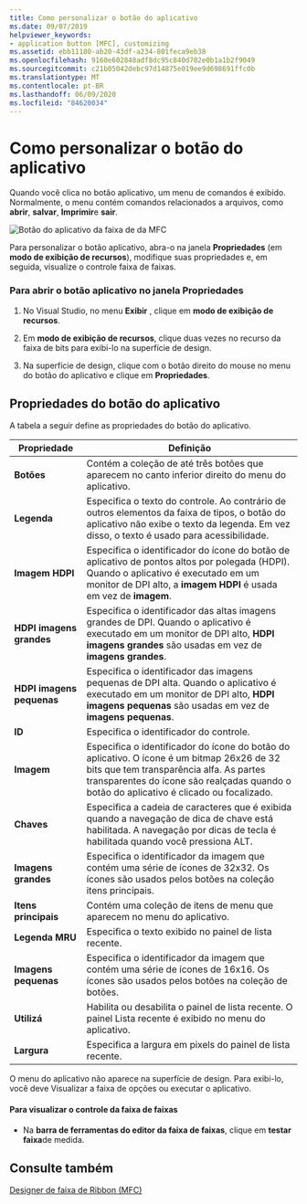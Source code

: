 ```yaml
---
title: Como personalizar o botão do aplicativo
ms.date: 09/07/2019
helpviewer_keywords:
- application button [MFC], customizing
ms.assetid: ebb11180-ab20-43df-a234-801feca9eb38
ms.openlocfilehash: 9160e602848adf8dc95c840d702e0b1a1b2f9049
ms.sourcegitcommit: c21b05042debc97d14875e019ee9d698691ffc0b
ms.translationtype: MT
ms.contentlocale: pt-BR
ms.lasthandoff: 06/09/2020
ms.locfileid: "84620034"
---
```

# <a name="how-to-customize-the-application-button"></a>Como personalizar o botão do aplicativo

Quando você clica no botão aplicativo, um menu de comandos é exibido. Normalmente, o menu contém comandos relacionados a arquivos, como **abrir**, **salvar**, **Imprimir**e **sair**.

![Botão do aplicativo da faixa de da MFC](../mfc/media/application_button.png "Botão do aplicativo da faixa de da MFC")

Para personalizar o botão aplicativo, abra-o na janela **Propriedades** (em **modo de exibição de recursos**), modifique suas propriedades e, em seguida, visualize o controle faixa de faixas.

### <a name="to-open-the-application-button-in-the-properties-window"></a>Para abrir o botão aplicativo no janela Propriedades

1. No Visual Studio, no menu **Exibir** , clique em **modo de exibição de recursos**.

1. Em **modo de exibição de recursos**, clique duas vezes no recurso da faixa de bits para exibi-lo na superfície de design.

1. Na superfície de design, clique com o botão direito do mouse no menu do botão do aplicativo e clique em **Propriedades**.

## <a name="application-button-properties"></a>Propriedades do botão do aplicativo

A tabela a seguir define as propriedades do botão do aplicativo.

|Propriedade|Definição|
|--------------|----------------|
|**Botões**|Contém a coleção de até três botões que aparecem no canto inferior direito do menu do aplicativo.|
|**Legenda**|Especifica o texto do controle. Ao contrário de outros elementos da faixa de tipos, o botão do aplicativo não exibe o texto da legenda. Em vez disso, o texto é usado para acessibilidade.|
|**Imagem HDPI**|Especifica o identificador do ícone do botão de aplicativo de pontos altos por polegada (HDPI). Quando o aplicativo é executado em um monitor de DPI alto, a **imagem HDPI** é usada em vez de **imagem**.|
|**HDPI imagens grandes**|Especifica o identificador das altas imagens grandes de DPI. Quando o aplicativo é executado em um monitor de DPI alto, **HDPI imagens grandes** são usadas em vez de **imagens grandes**.|
|**HDPI imagens pequenas**|Especifica o identificador das imagens pequenas de DPI alta. Quando o aplicativo é executado em um monitor de DPI alto, **HDPI imagens pequenas** são usadas em vez de **imagens pequenas**.|
|**ID**|Especifica o identificador do controle.|
|**Imagem**|Especifica o identificador do ícone do botão do aplicativo. O ícone é um bitmap 26x26 de 32 bits que tem transparência alfa. As partes transparentes do ícone são realçadas quando o botão do aplicativo é clicado ou focalizado.|
|**Chaves**|Especifica a cadeia de caracteres que é exibida quando a navegação de dica de chave está habilitada. A navegação por dicas de tecla é habilitada quando você pressiona ALT.|
|**Imagens grandes**|Especifica o identificador da imagem que contém uma série de ícones de 32x32. Os ícones são usados pelos botões na coleção itens principais.|
|**Itens principais**|Contém uma coleção de itens de menu que aparecem no menu do aplicativo.|
|**Legenda MRU**|Especifica o texto exibido no painel de lista recente.|
|**Imagens pequenas**|Especifica o identificador da imagem que contém uma série de ícones de 16x16. Os ícones são usados pelos botões na coleção de botões.|
|**Utilizá**|Habilita ou desabilita o painel de lista recente. O painel Lista recente é exibido no menu do aplicativo.|
|**Largura**|Especifica a largura em pixels do painel de lista recente.|

O menu do aplicativo não aparece na superfície de design. Para exibi-lo, você deve Visualizar a faixa de opções ou executar o aplicativo.

#### <a name="to-preview-the-ribbon-control"></a>Para visualizar o controle da faixa de faixas

- Na **barra de ferramentas do editor da faixa de faixas**, clique em **testar faixa**de medida.

## <a name="see-also"></a>Consulte também

[Designer de faixa de Ribbon (MFC)](ribbon-designer-mfc.md)
